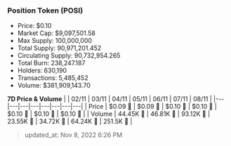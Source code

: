 
  ### Position Token (POSI)
  - Price: $0.10
  - Market Cap: $9,097,501.58
  - Max Supply: 100,000,000
  - Total Supply: 90,971,201.452
  - Circulating Supply: 90,732,954.265
  - Total Burn: 238,247.187
  - Holders: 630,190
  - Transactions: 5,485,452
  - Volume: $381,909,143.70

  **7D Price & Volume**
  | | 02&#x2F;11 | 03&#x2F;11 | 04&#x2F;11 | 05&#x2F;11 | 06&#x2F;11 | 07&#x2F;11 | 08&#x2F;11 |
  |---|---|---|---|---|---|---|---|
  | Price | $0.09 🔻 | $0.09 🚀 | $0.10 🚀 | $0.10 🚀 | $0.10 🚀 | $0.10 🔻 | $0.10 🔻 |
  | Volume | 44.45K 🔻 | 46.81K 🚀 | 93.12K 🚀 | 23.55K 🔻 | 34.72K 🚀 | 64.24K 🚀 | 251.5K 🚀 |

  > updated_at: Nov 8, 2022 6:26 PM
